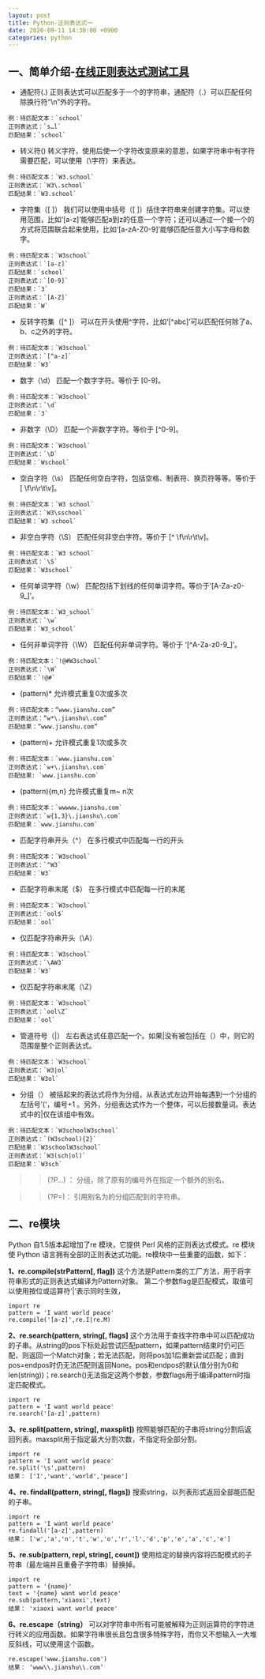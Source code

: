 ```yaml
---
layout: post
title: Python-正则表达式一
date: 2020-09-11 14:30:00 +0900
categories: python
---
```

## 一、简单介绍-[在线正则表达式测试工具](http://tool.oschina.net/regex/)


* 通配符(.)
正则表达式可以匹配多于一个的字符串，通配符（.）可以匹配任何除换行符“\n”外的字符。
```
例：待匹配文本：`school`
正则表达式：`s…l`
匹配结果：`school`
```


* 转义符(\)
转义字符，使用后使一个字符改变原来的意思，如果字符串中有字符需要匹配，可以使用（\字符）来表达。
```
例：待匹配文本：`W3.school`
正则表达式：`W3\.school`
匹配结果：`W3.school`
```
* 字符集（[ ]）
我们可以使用中括号（[ ]）括住字符串来创建字符集。可以使用范围，比如‘[a-z]’能够匹配a到z的任意一个字符；还可以通过一个接一个的方式将范围联合起来使用，比如‘[a-zA-Z0-9]’能够匹配任意大小写字母和数字。
```
例：待匹配文本：`W3school`
正则表达式：`[a-z]`
匹配结果：`school`
正则表达式：`[0-9]`
匹配结果：`3`
正则表达式：`[A-Z]`
匹配结果：`W`
```

* 反转字符集（[^ ]）
可以在开头使用^字符，比如‘[^abc]’可以匹配任何除了a、b、c之外的字符。
```
例：待匹配文本：`W3school`
正则表达式：`[^a-z]`
匹配结果：`W3`
```

* 数字（\d）
匹配一个数字字符。等价于 [0-9]。
```
例：待匹配文本：`W3school`
正则表达式：`\d`
匹配结果：`3`
```

* 非数字（\D）
匹配一个非数字字符。等价于 [^0-9]。
```
例：待匹配文本：`W3school`
正则表达式：`\D`
匹配结果：`Wschool`
```
* 空白字符（\s）
匹配任何空白字符，包括空格、制表符、换页符等等。等价于 [ \f\n\r\t\v]。
```
例：待匹配文本：`W3 school`
正则表达式：`W3\sschool`
匹配结果：`W3 school`
```

* 非空白字符（\S）
匹配任何非空白字符。等价于 [^ \f\n\r\t\v]。
```
例：待匹配文本：`W3 school`
正则表达式：`\S`
匹配结果：`W3school`
```

* 任何单词字符（\w）
匹配包括下划线的任何单词字符。等价于’[A-Za-z0-9_]’。
```
例：待匹配文本：`W3_school`
正则表达式：`\w`
匹配结果：`W3_school`
```

* 任何非单词字符（\W）
匹配任何非单词字符。等价于 ‘[^A-Za-z0-9_]’。
```
例：待匹配文本：`!@#W3school`
正则表达式：`\W`
匹配结果：`!@#`
```

* (pattern)*
允许模式重复0次或多次
```
例：待匹配文本：“www.jianshu.com”
正则表达式：“w*\.jianshu\.com”
匹配结果：”www.jianshu.com”
```

* (pattern)+
允许模式重复1次或多次
```
例：待匹配文本：`www.jianshu.com`
正则表达式：`w+\.jianshu\.com`
匹配结果: `www.jianshu.com`
```

* (pattern){m,n}
允许模式重复m~ n次
```
例：待匹配文本：`wwwww.jianshu.com`
正则表达式：`w{1,3}\.jianshu\.com`
匹配结果：`www.jianshu.com`
```

* 匹配字符串开头（^）
在多行模式中匹配每一行的开头
```
例：待匹配文本：`W3school`
正则表达式：`^W3`
匹配结果：`W3`
```

* 匹配字符串末尾（$）
在多行模式中匹配每一行的末尾
```
例：待匹配文本：`W3school`
正则表达式：`ool$`
匹配结果：`ool`
```

* 仅匹配字符串开头（\A）
```
例：待匹配文本：`W3school`
正则表达式：`\AW3`
匹配结果：`W3`
```

* 仅匹配字符串末尾（\Z）
```
例：待匹配文本：`W3school`
正则表达式：`ool\Z`
匹配结果：`ool`
```

* 管道符号（|）
左右表达式任意匹配一个。如果|没有被包括在（）中，则它的范围是整个正则表达式。
```
例：待匹配文本：`W3school`
正则表达式：`W3|ol`
匹配结果：`W3ol`
```

* 分组（）
被括起来的表达式将作为分组，从表达式左边开始每遇到一个分组的左括号’(‘，编号+1 。另外，分组表达式作为一个整体，可以后接数量词。表达式中的|仅在该组中有效。
```
例：待匹配文本：`W3schoolW3school`
正则表达式：`(W3school){2}`
匹配结果：`W3schoolW3school`
正则表达式：`W3(sch|ol)`
匹配结果：`W3sch`
```

>>(?P<name>…) ： 分组，除了原有的编号外在指定一个额外的别名。

>>(?P=<name>)： 引用别名为<name>的分组匹配到的字符串。

## 二、re模块
Python 自1.5版本起增加了re 模块，它提供 Perl 风格的正则表达式模式。re 模块使 Python 语言拥有全部的正则表达式功能。re模块中一些重要的函数，如下：

**1、re.compile(strPattern[, flag])**
这个方法是Pattern类的工厂方法，用于将字符串形式的正则表达式编译为Pattern对象。 第二个参数flag是匹配模式，取值可以使用按位或运算符’|’表示同时生效，
```
import re
pattern = 'I want world peace'
re.compile('[a-z]',re.I|re.M)
```

**2、re.search(pattern, string[, flags]**
这个方法用于查找字符串中可以匹配成功的子串。从string的pos下标处起尝试匹配pattern，如果pattern结束时仍可匹配，则返回一个Match对象；若无法匹配，则将pos加1后重新尝试匹配；直到pos=endpos时仍无法匹配则返回None。pos和endpos的默认值分别为0和len(string))；re.search()无法指定这两个参数，参数flags用于编译pattern时指定匹配模式。
```
import re
pattern = 'I want world peace'
re.search('[a-z]',pattern)
```

**3、re.split(pattern, string[, maxsplit])**
按照能够匹配的子串将string分割后返回列表。maxsplit用于指定最大分割次数，不指定将全部分割。
```
import re
pattern = 'I want world peace'
re.split('\s',pattern)
结果： ['I','want','world','peace']
```

**4、re. findall(pattern, string[, flags])**
搜索string，以列表形式返回全部能匹配的子串。
```
import re
pattern = 'I want world peace'
re.findall('[a-z]',pattern)
结果： ['w','a','n','t','w','o','r','l','d','p','e','a','c','e']
```

**5、re.sub(pattern, repl, string[, count])**
使用给定的替换内容将匹配模式的子符串（最左端并且重叠子字符串）替换掉。
```
import re
pattern = '{name}'
text = '{name} want world peace'
re.sub(pattern,'xiaoxi',text)
结果： 'xiaoxi want world peace'
```

**6、re.escape（string）**
可以对字符串中所有可能被解释为正则运算符的字符进行转义的应用函数。如果字符串很长且包含很多特殊字符，而你又不想输入一大堆反斜线，可以使用这个函数。
```
re.escape('www.jianshu.com')
结果： ‘www\\.jianshu\\.com’
```



